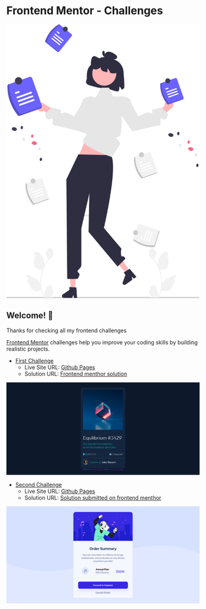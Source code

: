 # Frontend Mentor - Challenges

![](images/undraw_ideas_flow_re_bmea.svg)

## Welcome! 👋

Thanks for checking all my frontend challenges

[Frontend Mentor](https://www.frontendmentor.io) challenges help you improve your coding skills by building realistic projects.

- [First Challenge](Challenge01-NftPreviewCard/)
    - Live Site URL: [Github Pages](https://thiagovasc.github.io/Nft-Preview-Card/)
    - Solution URL: [Frontend menthor solution](https://www.frontendmentor.io/solutions/responsive-nft-preview-card-hwXVReWLj)

![](Challenge01-NftPreviewCard/design/nftpreviewcard-screenshot.png)

- [Second Challenge](Challenge02-OrderSumary/)
    - Live Site URL: [Github Pages](https://thiagovasc.github.io/Order-Summary/)
    - Solution URL: [Solution submitted on frontend menthor](https://www.frontendmentor.io/solutions/responsive-landing-page-using-flexbox-oXT-T_NF5)

![](Challenge02-OrderSumary/design/order_summary_solution_screenshot.png)
